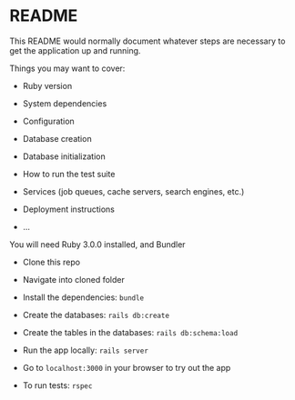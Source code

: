 # README

This README would normally document whatever steps are necessary to get the
application up and running.

Things you may want to cover:

* Ruby version

* System dependencies

* Configuration

* Database creation

* Database initialization

* How to run the test suite

* Services (job queues, cache servers, search engines, etc.)

* Deployment instructions

* ...

You will need Ruby 3.0.0 installed, and Bundler
* Clone this repo
* Navigate into cloned folder
* Install the dependencies: `bundle`
  
* Create the databases: `rails db:create`
* Create the tables in the databases: `rails db:schema:load`
  
* Run the app locally: `rails server`
* Go to `localhost:3000` in your browser to try out the app

* To run tests: `rspec`
